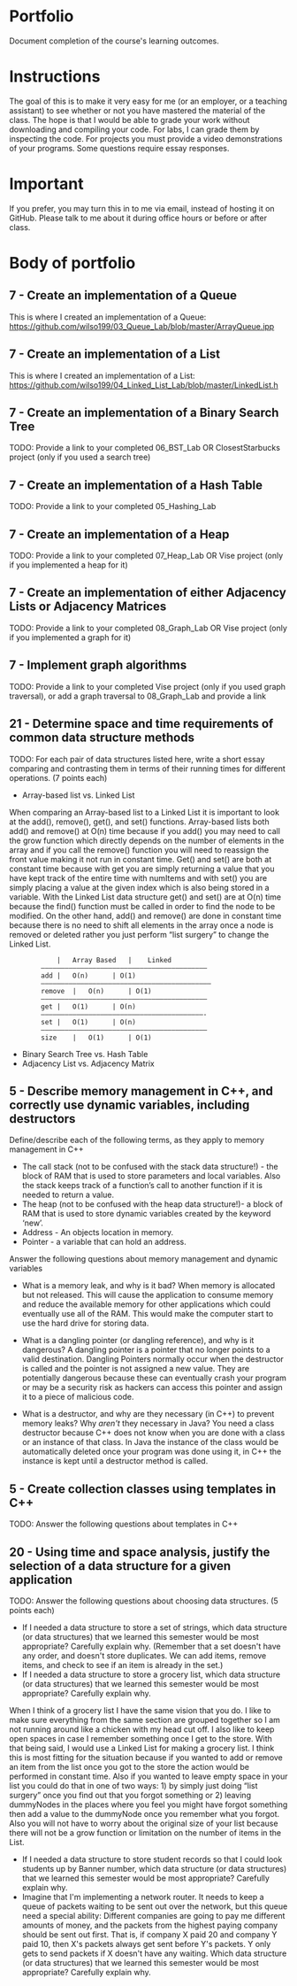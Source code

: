 Portfolio
=========
Document completion of the course's learning outcomes.

Instructions
====
The goal of this is to make it very easy for me (or an employer, or a teaching assistant) to see whether or not you have mastered the material of the class. The hope is that I would be able to grade your work without downloading and compiling your code. For labs, I can grade them by inspecting the code. For projects you must provide a video demonstrations of your programs. Some questions require essay responses.

Important
=========
If you prefer, you may turn this in to me via email, instead of hosting it on GitHub. Please talk to me about it during office hours or before or after class.

Body of portfolio
====

7 - Create an implementation of a Queue
----
This is where I created an implementation of a Queue: https://github.com/wilso199/03_Queue_Lab/blob/master/ArrayQueue.ipp

7 - Create an implementation of a List
----
This is where I created an implementation of a List: https://github.com/wilso199/04_Linked_List_Lab/blob/master/LinkedList.h

7 - Create an implementation of a Binary Search Tree
----
TODO: Provide a link to your completed 06_BST_Lab OR ClosestStarbucks project (only if you used a search tree)

7 - Create an implementation of a Hash Table
----
TODO: Provide a link to your completed 05_Hashing_Lab

7 - Create an implementation of a Heap
----
TODO: Provide a link to your completed 07_Heap_Lab OR Vise project (only if you implemented a heap for it)

7 - Create an implementation of either Adjacency Lists or Adjacency Matrices
----
TODO: Provide a link to your completed 08_Graph_Lab OR Vise project (only if you implemented a graph for it)

7 - Implement graph algorithms
----
TODO: Provide a link to your completed Vise project (only if you used graph traversal), or add a graph traversal to 08_Graph_Lab and provide a link

21 - Determine space and time requirements of common data structure methods
-----
TODO: For each pair of data structures listed here, write a short essay comparing and contrasting them in terms of their running times for different operations. (7 points each)

* Array-based list vs. Linked List

When comparing an Array-based list to a Linked List it is important to look at the add(), remove(), get(), and set() functions. Array-based lists both add() and remove() at O(n) time because if you add() you may need to call the grow function which directly depends on the number of elements in the array and if you call the remove() function you will need to reassign the front value making it not run in constant time. Get() and set() are both at constant time because with get you are simply returning a value that you have kept track of the entire time with numItems and with set() you are simply placing a value at the given index which is also being stored in a variable. With the Linked List data structure get() and set() are at O(n) time because the find() function must be called in order to find the node to be modified. On the other hand, add() and remove() are done in constant time because there is no need to shift all elements in the array once a node is removed or deleted rather you just perform “list surgery” to change the Linked List.

				|   Array Based   |    Linked   
			——————————————————————————————————————————
			add	|	O(n)	  |	O(1)
			———————————————————————————————————————————	
			remove	|	O(n)	  |	O(1)
			——————————————————————————————————————————
			get	|	O(1)	  |	O(n)
			—————————————————————————————————————————-
			set	|	O(1)	  |	O(n)
			——————————————————————————————————————————
			size	|	O(1)	  |	O(1)

* Binary Search Tree vs. Hash Table
* Adjacency List vs. Adjacency Matrix

5 - Describe memory management in C++, and correctly use dynamic variables, including destructors
----
Define/describe each of the following terms, as they apply to memory management in C++

* The call stack (not to be confused with the stack data structure!) - the block of RAM that is used to store parameters and local variables. Also the stack keeps track of a function’s call to another function if it is needed to return a value.
* The heap (not to be confused with the heap data structure!)- a block of RAM that is used to store dynamic variables created by the keyword ‘new’. 
* Address - An objects location in memory. 
* Pointer - a variable that can hold an address. 

Answer the following questions about memory management and dynamic variables

* What is a memory leak, and why is it bad? 
When memory is allocated but not released. This will cause the application to consume memory and reduce the available memory for other applications which could eventually use all of the RAM. This would make the computer start to use the hard drive for storing data.
  
* What is a dangling pointer (or dangling reference), and why is it dangerous?
A dangling pointer is a pointer that no longer points to a valid destination. Dangling Pointers normally occur when the destructor is called and the pointer is not assigned a new value. They are potentially dangerous because these can eventually crash your program or may be a security risk as hackers can access this pointer and assign it to a piece of malicious code. 

* What is a destructor, and why are they necessary (in C++) to prevent memory leaks? Why *aren't* they necessary in Java? 
You need a class destructor because C++ does not know when you are done with a class or an instance of that class. In Java the instance of the class would be automatically deleted once your program was done using it, in C++ the instance is kept until a destructor method is called.

5 - Create collection classes using templates in C++
----
TODO: Answer the following questions about templates in C++


20 - Using time and space analysis, justify the selection of a data structure for a given application
----
TODO: Answer the following questions about choosing data structures. (5 points each)

* If I needed a data structure to store a set of strings, which data structure (or data structures) that we learned this semester would be most appropriate? Carefully explain why. (Remember that a set doesn't have any order, and doesn't store duplicates. We can add items, remove items, and check to see if an item is already in the set.)
* If I needed a data structure to store a grocery list, which data structure (or data structures) that we learned this semester would be most appropriate? Carefully explain why. 

When I think of a grocery list I have the same vision that you do. I like to make sure everything from the same section are grouped together so I am not running around like a chicken with my head cut off. I also like to keep open spaces in case I remember something once I get to the store. With that being said, I would use a Linked List for making a grocery list. I think this is most fitting for the situation because if you wanted to add or remove an item from the list once you got to the store the action would be performed in constant time. Also if you wanted to leave empty space in your list you could do that in one of two ways: 1) by simply just doing “list surgery” once you find out that you forgot something or 2) leaving dummyNodes in the places where you feel you might have forgot something then add a value to the dummyNode once you remember what you forgot. Also you will not have to worry about the original size of your list because there will not be a grow function or limitation on the number of items in the List.  

* If I needed a data structure to store student records so that I could look students up by Banner number, which data structure (or data structures) that we learned this semester would be most appropriate? Carefully explain why.
* Imagine that I'm implementing a network router. It needs to keep a queue of packets waiting to be sent out over the network, but this queue need a special ability: Different companies are going to pay me different amounts of money, and the packets from the highest paying company should be sent out first. That is, if company X paid 20 and company Y paid 10, then X's packets always get sent before Y's packets. Y only gets to send packets if X doesn't have any waiting. Which data structure (or data structures) that we learned this semester would be most appropriate? Carefully explain why.
